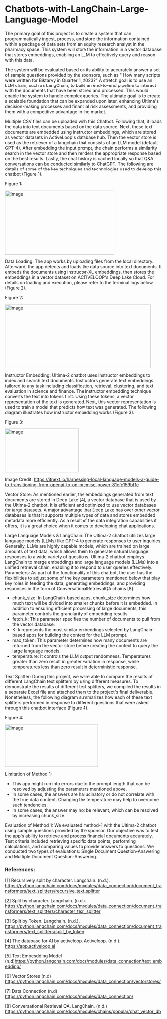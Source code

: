 # Chatbots-with-LangChain-Large-Language-Model

The primary goal of this project is to create a system that can programmatically ingest, process, and store the information contained within a package of data sets from an equity research analyst in the pharmacy space. This system will store the information in a vector database that stores embeddings, enabling an LLM to effectively query and reason with this data.


The system will be evaluated based on its ability to accurately answer a set of sample questions provided by the sponsors, such as " How many scripts were written for Biktarvy in Quarter 1, 2023?" A stretch goal is to use an LLM chain, such as LangChain, to build an end-to-end pipeline to interact with the documents that have been stored and processed. This would enable the system to handle complex queries. The ultimate goal is to create a scalable foundation that can be expanded upon later, enhancing Ultima's decision-making processes and financial risk assessments, and providing them with a competitive advantage in the market.

Multiple CSV files can be uploaded with this Chatbot. Following that, it loads the data into text documents based on the data source. 
Next, these text documents are embedded using instructor embeddings, which are stored as vector datasets in ActiveLoop's database hub. Then the vector store is used as the retriever of a langchain that consists of an LLM model (default GPT-4). After embedding the input prompt, the chain performs a similarity search in the vector store and then renders the appropriate response based on the best results. Lastly, the chat history is cached locally so that Q&A conversations can be conducted similarly to ChatGPT. The following are details of some of the key techniques and technologies used to develop this chatbot (Figure 1).

Figure 1:
 
<img width="351" height="205" alt="image" src="https://github.com/user-attachments/assets/5f03f380-2324-41b2-86a0-32c20ef647a4" />


Data Loading:
The app works by uploading files from the local directory. Afterward, the app detects and loads the data source into text documents. It embeds the documents using instructor-XL embeddings, then stores the embeddings in a vector dataset on ACTIVELOOP's Deep Lake Cloud. For details on loading and execution, please refer to the terminal logs below (Figure 2).


Figure 2:

<img width="468" height="205" alt="image" src="https://github.com/user-attachments/assets/9ca2e8a1-0635-4975-93b3-319b7cd1794f" />

Instructor Embedding:
Ultima-2 chatbot uses instructor embeddings to index and search text documents. Instructors generate text embeddings tailored to any task including classification, retrieval, clustering, and text evaluation in science and finance. The instructor embedding technique converts the text into tokens first. Using these tokens, a vector representation of the text is generated. Next, this vector representation is used to train a model that predicts how text was generated. The following diagram illustrates how instructor embedding works (Figure 3).

Figure 3:

<img width="236" height="140" alt="image" src="https://github.com/user-attachments/assets/23a0b933-20d4-487a-bd30-26bc07025b19" />

Image Credit: https://itnext.io/harnessing-local-language-models-a-guide-to-transitioning-from-openai-to-on-premise-power-81cfc159bf1e

Vector Store:
As mentioned earlier, the embeddings generated from text documents are stored in Deep Lake [4], a vector database that is used by the Ultima-2 chatbot. It is efficient and optimized to use vector databases for large datasets. A major advantage that Deep Lake has over other vector databases is that it supports multiple types of data and stores embedded metadata more efficiently. As a result of the data integration capabilities it offers, it is a great choice when it comes to developing chat applications.

Large Language Models & LangChain: 
The Ultima-2 chatbot utilizes large language models (LLMs) like GPT-4 to generate responses to user inquiries. Generally, LLMs are highly capable models, which are trained on large amounts of text data, which allows them to generate natural language responses to a wide variety of questions. Ultima-2 chatbot employs LangChain to merge embeddings and large language models (LLMs) into a unified retrieval chain, enabling it to respond to user queries effectively.  
Parameters: As part of the functionality of this chatbot, the user has the flexibilities to adjust some of the key parameters mentioned below that play key roles in feeding the data, generating embeddings, and providing responses in the form of ConversationalRetrievalQA chains [8].
*	chunk_size: In LangChain-based apps, chunk_size determines how much text will be divided into smaller chunks before it is embedded. In addition to ensuring efficient processing of large documents, this parameter controls the granularity of embedding results
*	 fetch_k: This parameter specifies the number of documents to pull from the vector database.
*	 K: k represents the most similar embeddings selected by LangChain-based apps for building the context for the LLM prompt.
*	 max_token: This parameter determines how many documents are returned from the vector store before creating the context to query the large language models.
*	 temperature: It controls the LLM output randomness. Temperatures greater than zero result in greater variation in response, while temperatures less than zero result in deterministic response.

Text Splitter:
During this project, we were able to compare the results of different LangChain text splitters by using different measures. To demonstrate the results of different text splitters, we compiled the results in a separate Excel file and attached them to the project's final deliverable. Nonetheless, the following diagram summarizes how each of these text splitters performed in response to different questions that were asked through this chatbot interface (Figure 4).

Figure 4: 

<img width="299" height="137" alt="image" src="https://github.com/user-attachments/assets/feca954a-43b9-4ede-b763-ffc986eecd8b" />

Limitation of Method 1:
* This app might run into errors due to the prompt length that can be resolved by adjusting the parameters mentioned above. 
*	In some cases, the answers are hallucinatory or do not correlate with the true data content. Changing the temperature may help to overcome such tendencies.  
*	In some cases, the answer may not be relevant, which can be resolved by increasing chunk_size.  

Evaluation of Method 1: 
We evaluated method-1 with the Ultima-2 chatbot using sample questions provided by the sponsor. Our objective was to test the app's ability to retrieve and process financial documents accurately. Test criteria included retrieving specific data points, performing calculations, and comparing values to provide answers to questions. We conducted two types of evaluations: Single Document Question-Answering and Multiple Document Question-Answering.


### References: 

[1] Recursively split by character. Langchain. (n.d.). https://python.langchain.com/docs/modules/data_connection/document_transformers/text_splitters/recursive_text_splitter 

[2] Split by character. Langchain. (n.d.). https://python.langchain.com/docs/modules/data_connection/document_transformers/text_splitters/character_text_splitter 

[3] Split by Token. Langchain. (n.d.). https://python.langchain.com/docs/modules/data_connection/document_transformers/text_splitters/split_by_token

[4] The database for AI by activeloop. Activeloop. (n.d.). https://app.activeloop.ai

[5] Text Embesdding Model (n.d)https://python.langchain.com/docs/modules/data_connection/text_embedding/

[6] Vector Stores (n.d) https://python.langchain.com/docs/modules/data_connection/vectorstores/

[7] Data Connection (n.d) https://python.langchain.com/docs/modules/data_connection/ 

[8] Conversational Retrieval QA. LangChain. (n.d.) https://python.langchain.com/docs/modules/chains/popular/chat_vector_db

